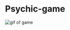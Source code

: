# Psychic-game

![gif of game](https://drive.google.com/file/d/1XtsymhvoiJrLP5F1Z-Q1L0y04NoZn602/view)
